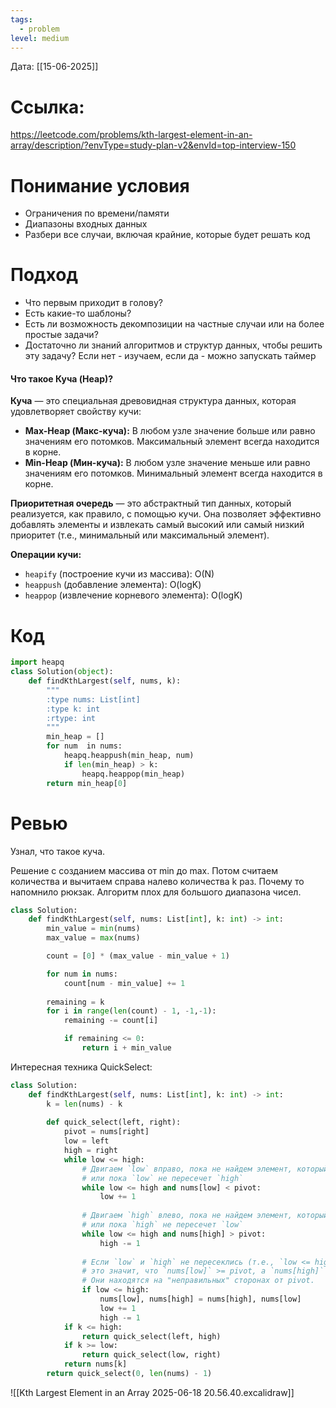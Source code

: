 ```yaml
---
tags:
  - problem
level: medium
---
```

Дата: [[15-06-2025]]

# Ссылка: 
https://leetcode.com/problems/kth-largest-element-in-an-array/description/?envType=study-plan-v2&envId=top-interview-150

# Понимание условия
 - Ограничения по времени/памяти
 - Диапазоны входных данных
 - Разбери все случаи, включая крайние, которые будет решать код

# Подход
- Что первым приходит в голову?
- Есть какие-то шаблоны?
- Есть ли возможность декомпозиции на частные случаи или на более простые задачи?
- Достаточно ли знаний алгоритмов и структур данных, чтобы решить эту задачу? Если нет - изучаем, если да - можно запускать таймер

#### Что такое Куча (Heap)?

**Куча** — это специальная древовидная структура данных, которая удовлетворяет свойству кучи:

- **Max-Heap (Макс-куча):** В любом узле значение больше или равно значениям его потомков. Максимальный элемент всегда находится в корне.
- **Min-Heap (Мин-куча):** В любом узле значение меньше или равно значениям его потомков. Минимальный элемент всегда находится в корне.

**Приоритетная очередь** — это абстрактный тип данных, который реализуется, как правило, с помощью кучи. Она позволяет эффективно добавлять элементы и извлекать самый высокий или самый низкий приоритет (т.е., минимальный или максимальный элемент).

**Операции кучи:**

- `heapify` (построение кучи из массива): O(N)
- `heappush` (добавление элемента): O(logK)
- `heappop` (извлечение корневого элемента): O(logK)


# Код
```python
import heapq 
class Solution(object):
    def findKthLargest(self, nums, k):
        """
        :type nums: List[int]
        :type k: int
        :rtype: int
        """
        min_heap = []
        for num  in nums:
            heapq.heappush(min_heap, num)
            if len(min_heap) > k:
                heapq.heappop(min_heap)
        return min_heap[0]
```
# Ревью
Узнал, что такое куча.

Решение с созданием массива от min до max. Потом считаем количества и вычитаем справа налево количества k раз. Почему то напомнило рюкзак. Алгоритм плох для большого диапазона чисел.
```python
class Solution:
    def findKthLargest(self, nums: List[int], k: int) -> int:
        min_value = min(nums)
        max_value = max(nums)

        count = [0] * (max_value - min_value + 1)

        for num in nums:
            count[num - min_value] += 1
        
        remaining = k
        for i in range(len(count) - 1, -1,-1):
            remaining -= count[i] 

            if remaining <= 0:
                return i + min_value
```

Интересная техника QuickSelect:

```python 
class Solution:
    def findKthLargest(self, nums: List[int], k: int) -> int:
        k = len(nums) - k
        
        def quick_select(left, right):
	        pivot = nums[right]
	        low = left 
	        high = right
		    while low <= high:
				# Двигаем `low` вправо, пока не найдем элемент, который >= pivot 
				# или пока `low` не пересечет `high`
			    while low <= high and nums[low] < pivot:
				    low += 1
				
				# Двигаем `high` влево, пока не найдем элемент, который <= pivot 
				# или пока `high` не пересечет `low`
				while low <= high and nums[high] > pivot:
					high -= 1
					
				# Если `low` и `high` не пересеклись (т.е., `low <= high`), 
				# это значит, что `nums[low]` >= pivot, а `nums[high]` <= pivot. 
				# Они находятся на "неправильных" сторонах от pivot.
				if low <= high:
					nums[low], nums[high] = nums[high], nums[low]
					low += 1
					high -= 1
			if k <= high:
				return quick_select(left, high)
			if k >= low:
				return quick_select(low, right)					
			return nums[k]
		return quick_select(0, len(nums) - 1)
```

![[Kth Largest Element in an Array 2025-06-18 20.56.40.excalidraw]]